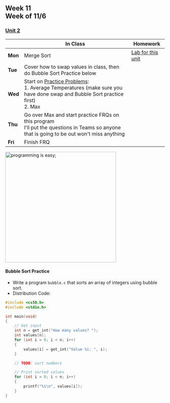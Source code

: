## Week 11 <br>Week of 11/6

### [Unit 2](/apcsp/curriculum/2)

  |       |In Class               |Homework   |
  |-------|---------              |---------  |
  |**Mon**|Merge Sort |[Lab for this unit](https://cs50.harvard.edu/ap/2024/curriculum/x/labs/3/) |
  |**Tue**|Cover how to swap values in class, then do Bubble Sort Practice below | |
  |**Wed**|Start on [Practice Problems](https://cs50.harvard.edu/ap/2024/problems/3/):<br>1. Average Temperatures (make sure you have done swap and Bubble Sort practice first)<br>2. Max | |
  |**Thu**|Go over Max and start practice FRQs on this program<br>I'll put the questions in Teams so anyone that is going to be out won't miss anything | |
  |**Fri**|Finish FRQ | |


<meta http-equiv="refresh" content="300"/>

<img src="https://i.pinimg.com/originals/de/f5/2f/def52fe41d695d8feebd2cdc194da929.png" alt="programming is easy;" height="350">

#### Bubble Sort Practice
- Write a program `bubble.c` that sorts an array of integers using bubble sort.
- Distribution Code:

```c
#include <cs50.h>
#include <stdio.h>

int main(void)
{
    // Get input
    int n = get_int("How many values? ");
    int values[n];
    for (int i = 0; i < n; i++)
    {
        values[i] = get_int("Value %i: ", i);
    }

    // TODO: sort numbers

    // Print sorted values
    for (int i = 0; i < n; i++)
    {
        printf("%i\n", values[i]);
    }
}
```